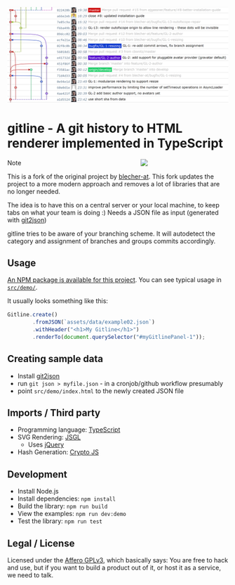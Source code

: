 ![gitline example](./.github/img/gitline-example.png)

# gitline - A git history to HTML renderer implemented in TypeScript

<img align="right" width="200px" src="https://github.com/piotrpdev/gitline/assets/99439005/ce6723a1-d9fc-47a7-aa06-84552df2669f" />

> [!NOTE]
> This is a fork of the original project by [blecher-at](https://github.com/blecher-at/gitline). This fork updates the project to a more modern approach and removes a lot of libraries that are no longer needed.

The idea is to have this on a central server or your local machine, to keep tabs on what your team is doing :)
Needs a JSON file as input (generated with [git2json](https://github.com/blecher-at/git2json))

gitline tries to be aware of your branching scheme. It will autodetect the category and assignment of branches and groups commits accordingly.

## Usage

[An NPM package is available for this project](https://www.npmjs.com/package/@piotrpdev/gitline). You can see typical usage in [`src/demo/`](src/demo/).

It usually looks something like this:

```js
Gitline.create()
        .fromJSON(`assets/data/example02.json`)
        .withHeader("<h1>My Gitline</h1>")
        .renderTo(document.querySelector("#myGitlinePanel-1"));
```

## Creating sample data

- Install [git2json](https://github.com/blecher-at/git2json)
- run `git json > myfile.json` - in a cronjob/github workflow presumably
- point `src/demo/index.html` to the newly created JSON file

## Imports / Third party

- Programming language: [TypeScript](http://www.typescriptlang.org/)
- SVG Rendering: [JSGL](https://github.com/jsgl/repo)  
  - Uses [jQuery](https://jquery.org/)
- Hash Generation: [Crypto JS](https://github.com/brix/crypto-js)

## Development

- Install Node.js
- Install dependencies: `npm install`
- Build the library: `npm run build`
- View the examples: `npm run dev:demo`
- Test the library: `npm run test`

## Legal / License

Licensed under the [Affero GPLv3](LICENSE), which basically says: You are free to hack and use,
but if you want to build a product out of it, or host it as a service, we need to talk.
